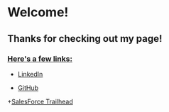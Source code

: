 # Welcome!

## Thanks for checking out my page!

### <u>Here's a few links:</u>

+ [LinkedIn](https://www.linkedin.com/in/jacques-chevrier/)

+ [GitHub](https://github.com/jacchevr)

+[SalesForce Trailhead](https://trailhead.salesforce.com/en/me/00550000007YNr9AAG)

